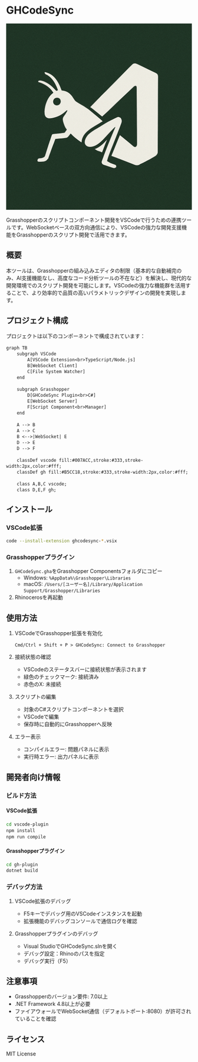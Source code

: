 # GHCodeSync

<div align="center">
   <img src="art\logo.png" alt="Logo">
</div>

Grasshopperのスクリプトコンポーネント開発をVSCodeで行うための連携ツールです。WebSocketベースの双方向通信により、VSCodeの強力な開発支援機能をGrasshopperのスクリプト開発で活用できます。

## 概要

本ツールは、Grasshopperの組み込みエディタの制限（基本的な自動補完のみ、AI支援機能なし、高度なコード分析ツールの不在など）を解決し、現代的な開発環境でのスクリプト開発を可能にします。VSCodeの強力な機能群を活用することで、より効率的で品質の高いパラメトリックデザインの開発を実現します。

## プロジェクト構成

プロジェクトは以下のコンポーネントで構成されています：

```mermaid
graph TB
    subgraph VSCode
        A[VSCode Extension<br>TypeScript/Node.js]
        B[WebSocket Client]
        C[File System Watcher]
    end

    subgraph Grasshopper
        D[GHCodeSync Plugin<br>C#]
        E[WebSocket Server]
        F[Script Component<br>Manager]
    end

    A --> B
    A --> C
    B <-->|WebSocket| E
    D --> E
    D --> F

    classDef vscode fill:#007ACC,stroke:#333,stroke-width:2px,color:#fff;
    classDef gh fill:#B5CC18,stroke:#333,stroke-width:2px,color:#fff;

    class A,B,C vscode;
    class D,E,F gh;
```

## インストール

### VSCode拡張
```bash
code --install-extension ghcodesync-*.vsix
```

### Grasshopperプラグイン
1. `GHCodeSync.gha`をGrasshopper Componentsフォルダにコピー
   - Windows: `%AppData%\Grasshopper\Libraries`
   - macOS: `/Users/[ユーザー名]/Library/Application Support/Grasshopper/Libraries`
2. Rhinocerosを再起動

## 使用方法

1. VSCodeでGrasshopper拡張を有効化
   ```
   Cmd/Ctrl + Shift + P > GHCodeSync: Connect to Grasshopper
   ```

2. 接続状態の確認
   - VSCodeのステータスバーに接続状態が表示されます
   - 緑色のチェックマーク: 接続済み
   - 赤色のX: 未接続

3. スクリプトの編集
   - 対象のC#スクリプトコンポーネントを選択
   - VSCodeで編集
   - 保存時に自動的にGrasshopperへ反映

4. エラー表示
   - コンパイルエラー: 問題パネルに表示
   - 実行時エラー: 出力パネルに表示

## 開発者向け情報

### ビルド方法

#### VSCode拡張
```bash
cd vscode-plugin
npm install
npm run compile
```

#### Grasshopperプラグイン
```bash
cd gh-plugin
dotnet build
```

### デバッグ方法

1. VSCode拡張のデバッグ
   - F5キーでデバッグ用のVSCodeインスタンスを起動
   - 拡張機能のデバッグコンソールで通信ログを確認

2. Grasshopperプラグインのデバッグ
   - Visual StudioでGHCodeSync.slnを開く
   - デバッグ設定：Rhinoのパスを指定
   - デバッグ実行（F5）

## 注意事項

- Grasshopperのバージョン要件: 7.0以上
- .NET Framework 4.8以上が必要
- ファイアウォールでWebSocket通信（デフォルトポート:8080）が許可されていることを確認

## ライセンス

MIT License